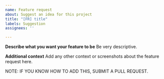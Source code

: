 ```yaml
---
name: Feature request
about: Suggest an idea for this project
title: "[FR] title"
labels: Suggestion
assignees: ''

---
```


**Describe what you want your feature to be**
Be very descriptive.

**Additional context**
Add any other context or screenshots about the feature request here.

NOTE: IF YOU KNOW HOW TO ADD THIS, SUBMIT A PULL REQUEST.

